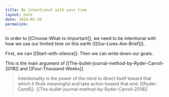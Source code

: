 ```yaml
---
title: Be intentional with your time
layout: note
date: 2024-05-20
permalink:
---
```


In order to [[Choose-What-is-Important]], we need to be intentional with how we use our limited time on this earth ([[Our-Lives-Are-Brief]]). 

First, we can [[Start-with-silence]]. Then we can write down our goals.

This is the main argument of [[The-bullet-journal-method-by-Ryder-Carroll-2018]] and [[Four-Thousand-Weeks]]

> Intentionality is the power of the mind to direct itself toward that which it finds meaningful and take action toward that end.
> [[Ryder-Caroll]]- [[The-bullet-journal-method-by-Ryder-Carroll-2018]]
